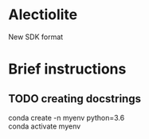 # Alectiolite
New SDK format <br />


# Brief instructions 
## TODO creating docstrings 
conda create -n myenv python=3.6 <br />
conda activate myenv<br />

